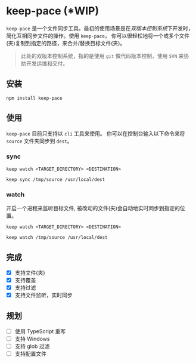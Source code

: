 # keep-pace (*WIP)

`keep-pace` 是一个文件同步工具。最初的使用场景是在*双版本控制系统*下开发时，简化互相同步文件的操作。使用 `keep-pace`， 你可以很轻松地将一个或多个文件(夹)复制到指定的路径，来合并/替换目标文件(夹)。

> 此处的双版本控制系统，指的是使用 `git` 做代码版本控制，使用 `SVN` 来协助开发运维和交付。

## 安装

~~~shell
npm install keep-pace
~~~

## 使用

`keep-pace` 目前只支持以 `cli` 工具来使用。
你可以在控制台输入以下命令来将 `source` 文件夹同步到 `dest`。

### sync

`keep watch <TARGET_DIRECTORY> <DESTINATION>`

~~~shell
keep sync /tmp/source /usr/local/dest
~~~

### watch

开启一个进程来监听目标文件, 被改动的文件(夹)会自动地实时同步到指定的位置。

`keep watch <TARGET_DIRECTORY> <DESTINATION>`

~~~shell
keep watch /tmp/source /usr/local/dest
~~~

## 完成

- [x] 支持文件(夹)
- [x] 支持覆盖
- [x] 支持过滤
- [x] 支持文件监听，实时同步

## 规划

- [ ] 使用 TypeScript 重写
- [ ] 支持 Windows
- [ ] 支持 glob 过滤
- [ ] 支持配置文件
